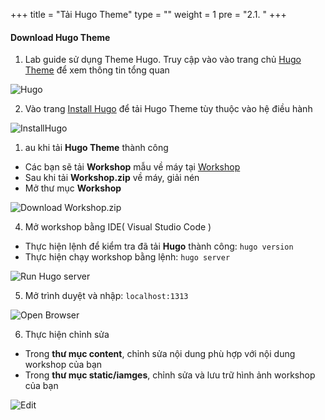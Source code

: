 +++
title = "Tải Hugo Theme"
type = ""
weight = 1
pre = "2.1. "
+++

#### Download Hugo Theme

1. Lab guide sử dụng Theme Hugo. Truy cập vào vào trang chủ [Hugo Theme](https://gohugo.io/) để xem thông tin tổng quan

![Hugo](/images/2.prerequisite/hugoWeb.png)

2. Vào trang [Install Hugo](https://gohugo.io/installation/) để tải Hugo Theme tùy thuộc vào hệ điều hành

![InstallHugo](/images/2.prerequisite/0002-downloadhugotheme.png)

1. au khi tải **Hugo Theme** thành công

- Các bạn sẽ tải **Workshop** mẫu về máy tại [Workshop](https://github.com/Van-Hoang-Kha/van-hoang-kha.github.io/blob/master/source/000000-Workshop.zip)
- Sau khi tải **Workshop.zip** về máy, giải nén
- Mở thư mục **Workshop**

![Download Workshop.zip](/images/2.prerequisite/0003-downloadhugotheme.png)

4. Mở workshop bằng IDE( Visual Studio Code )
- Thực hiện lệnh để kiểm tra đã tải **Hugo** thành công: `hugo version`
- Thực hiện chạy workshop bằng lệnh: `hugo server`

![Run Hugo server](/images/2.prerequisite/0004-downloadhugotheme.png)

5. Mở trình duyệt và nhập: `localhost:1313`

![Open Browser](/images/2.prerequisite/0005-downloadhugotheme.png)

6. Thực hiện chỉnh sửa
- Trong **thư mục content**, chỉnh sửa nội dung phù hợp với nội dung workshop của bạn
- Trong **thư mục static/iamges**, chỉnh sửa và lưu trữ hình ảnh workshop của bạn
  
![Edit](/images/2.prerequisite/0006-downloadhugotheme.png)